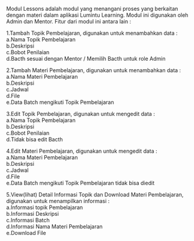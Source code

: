 Modul Lessons adalah modul yang menangani proses yang berkaitan dengan materi dalam aplikasi Lumintu Learning. Modul ini digunakan oleh Admin dan Mentor. Fitur dari modul ini antara lain :

1.Tambah Topik Pembelajaran, digunakan untuk menambahkan data : <br>
a.Nama Topik Pembelajaran <br>
b.Deskripsi <br>
c.Bobot Penilaian <br> 
d.Bacth sesuai dengan Mentor / Memilih Bacth untuk role Admin <br>

2.Tambah Materi Pembelajaran, digunakan untuk menambahkan data : <br>
a.Nama Materi Pembelajaran <br>
b.Deskripsi <br>
c.Jadwal <br>
d.File <br>
e.Data Batch mengikuti Topik Pembelajaran <br>

3.Edit Topik Pembelajaran, digunakan untuk mengedit data : <br> 
a.Nama Topik Pembelajaran <br>
b.Deskripsi <br>
c.Bobot Penilaian <br>
d.Tidak bisa edit Bacth <br>

4.Edit Materi Pembelajaran, digunakan untuk mengedit data : <br>
a.Nama Materi Pembelajaran <br>
b.Deskripsi <br>
c.Jadwal <br>
d.File <br>
e.Data Batch mengikuti Topik Pembelajaran tidak bisa diedit <br>

5.View(lihat) Detail Informasi Topik dan Download Materi Pembelajaran, digunakan untuk menampilkan informasi : <br>
a.Informasi topik Pembelajaran <br>
b.Informasi Deskripsi <br>
c.Informasi Batch <br>
d.Informasi Nama Materi Pembelajaran <br>
e.Download File <br>

